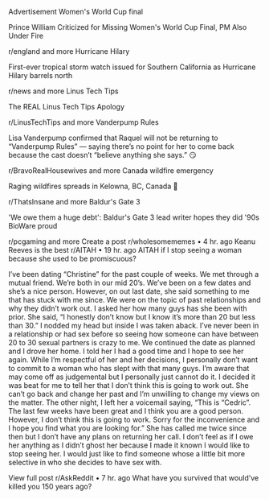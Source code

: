 Advertisement
Women's World Cup final

Prince William Criticized for Missing Women's World Cup Final, PM Also Under Fire

r/england
and more
Hurricane Hilary

First-ever tropical storm watch issued for Southern California as Hurricane Hilary barrels north

r/news
and more
Linus Tech Tips

The REAL Linus Tech Tips Apology

r/LinusTechTips
and more
Vanderpump Rules

Lisa Vanderpump confirmed that Raquel will not be returning to “Vanderpump Rules” — saying there’s no point for her to come back because the cast doesn’t “believe anything she says.” 😏

r/BravoRealHousewives
and more
Canada wildfire emergency

Raging wildfires spreads in Kelowna, BC, Canada 🙏

r/ThatsInsane
and more
Baldur's Gate 3

'We owe them a huge debt': Baldur's Gate 3 lead writer hopes they did '90s BioWare proud

r/pcgaming
and more
Create a post
r/wholesomememes
•
4 hr. ago
Keanu Reeves is the best
r/AITAH
•
19 hr. ago
AITAH if I stop seeing a woman because she used to be promiscuous?

I’ve been dating “Christine” for the past couple of weeks. We met through a mutual friend. We’re both in our mid 20’s. We’ve been on a few dates and she’s a nice person. However, on out last date, she said something to me that has stuck with me since. We were on the topic of past relationships and why they didn’t work out. I asked her how many guys has she been with prior. She said, “I honestly don’t know but I know it’s more than 20 but less than 30.” I nodded my head but inside I was taken aback. I’ve never been in a relationship or had sex before so seeing how someone can have between 20 to 30 sexual partners is crazy to me. We continued the date as planned and I drove her home. I told her I had a good time and I hope to see her again. While I’m respectful of her and her decisions, I personally don’t want to commit to a woman who has slept with that many guys. I’m aware that may come off as judgemental but I personally just cannot do it. I decided it was beat for me to tell her that I don’t think this is going to work out. She can’t go back and change her past and I’m unwilling to change my views on the matter. The other night, I left her a voicemail saying, “This is “Cedric”. The last few weeks have been great and I think you are a good person. However, I don’t think this is going to work. Sorry for the inconvenience and I hope you find what you are looking for.” She has called me twice since then but I don’t have any plans on returning her call. I don’t feel as if I owe her anything as I didn’t ghost her because I made it known I would like to stop seeing her. I would just like to find someone whose a little bit more selective in who she decides to have sex with.

View full post
r/AskReddit
•
7 hr. ago
What have you survived that would’ve killed you 150 years ago?